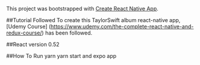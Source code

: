 This project was bootstrapped with [Create React Native App](https://github.com/react-community/create-react-native-app).

##Tutorial Followed
 To create this TaylorSwift album react-native app, [Udemy Course] (https://www.udemy.com/the-complete-react-native-and-redux-course/) has been followed.

##React version
 0.52

##How To Run
 yarn 
 yarn start
 and expo app






